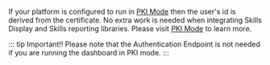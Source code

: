 
If your platform is configured to run in [PKI Mode](/dashboard/install-guide/installModes.html#pki-auth-mode) then the user's id is derived from the certificate.
No extra work is needed when integrating Skills Display and Skills reporting libraries. 
Please visit [PKI Mode](/dashboard/install-guide/installModes.html#pki-auth-mode) to learn more.   

::: tip Important!!
Please note that the Authentication Endpoint is not needed if you are running the dashboard in PKI mode. 
:::
